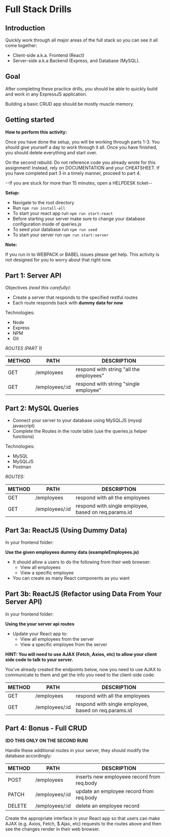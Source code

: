 # Full Stack Drills

## Introduction

Quickly work through all major areas of the full stack so you can see it all come together: 
 - Client-side a.k.a. Frontend (React)
 - Server-side a.k.a Backend (Express, and Database (MySQL).

## Goal

After completing these practice drills, you should be able to quickly build and work in any ExpressJS application. 

Building a basic CRUD app should be mostly muscle memory.

## Getting started

**How to perform this activity:**

Once you have done the setup, you will be working through parts 1-3. You should give yourself a day to work through it all. Once you have finished, you should delete everything and start over.

On the second rebuild: Do not reference code you already wrote for this assignment! Instead, rely on DOCUMENTATION and your CHEATSHEET. If you have completed part 3 in a timely manner, proceed to part 4.

--If you are stuck for more than 15 minutes, open a HELPDESK ticket--

**Setup:**

- Navigate to the root directory
- Run `npm run install-all`
- To start your react app run `npm run start:react`
- Before starting your server make sure to change your database configuration inside of queries.js
- To seed your database run `npm run seed`
- To start your server run `npm run start:server`

**Note:**

If you run in to WEBPACK or BABEL issues please get help. This activity is not designed for you to worry about that right now.

## Part 1: Server API

Objectives _(read this carefully)_:

- Create a server that responds to the specified restful routes
- Each route responds back with **dummy data for now**

Technologies:

- Node
- Express
- NPM
- Git

_ROUTES (PART 1)_

| METHOD | PATH           | DESCRIPTION                                  |
| ------ | -------------- | -------------------------------------------- |
| GET    | /employees     | respond with string "all the employees"      |
| GET    | /employees/:id | respond with string "single employee"        |

## Part 2: MySQL Queries

- Connect your server to your database using MySQLJS (mysql javascript)
- Complete the Routes in the route table (use the queries.js helper functions)

Technologies:

- MySQL
- MySQLJS
- Postman

_ROUTES:_

| METHOD | PATH           | DESCRIPTION                                                |
| ------ | -------------- | ---------------------------------------------------------- |
| GET    | /employees     | respond with all the employees                             |
| GET    | /employees/:id | respond with single employee, based on req.params.id        |

## Part 3a: ReactJS (Using Dummy Data)

In your frontend folder:

**Use the given employees dummy data (exampleEmployees.js)**

- It should allow a users to do the following from their web browser:
  - View all employees
  - View a specific employee  
- You can create as many React components as you want

## Part 3b: ReactJS (Refactor using Data From Your Server API)

In your frontend folder:

**Using the your server api routes**

- Update your React app to:
  - View all employees from the server
  - View a specific employee from the server

**HINT: You will need to use AJAX (Fetch, Axios, etc) to allow your client side code to talk to your server.**

You've already created the endpoints below, now you need to use AJAX to communicate to them and get the info you need to the client-side code:

| METHOD | PATH           | DESCRIPTION                                                |
| ------ | -------------- | ---------------------------------------------------------- |
| GET    | /employees     | respond with all the employees                             |
| GET    | /employees/:id | respond with single employee, based on req.params.id       |



## Part 4: Bonus - Full CRUD  

**(DO THIS ONLY ON THE SECOND RUN)**

Handle these additional routes in your server, they should modify the database accordingly:

| METHOD | PATH           | DESCRIPTION                                 |
| ------ | -------------- | ------------------------------------------- |
| POST   | /employees     | inserts new employeee record from req.body  |
| PATCH  | /employees/:id | update an employee record from req.body     |
| DELETE | /employees/:id | delete an employee record                   |

Create the appropriate interface in your React app so that users can make AJAX (e.g. Axios, Fetch, $.Ajax, etc) requests to the routes above and then see the changes render in their web browser.
